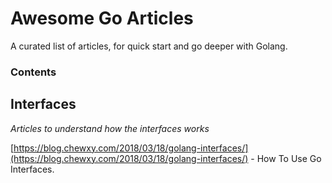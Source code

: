 # Awesome Go Articles
A curated list of articles, for quick start and go deeper with Golang.

### Contents

## Interfaces

*Articles to understand how the interfaces works*

[https://blog.chewxy.com/2018/03/18/golang-interfaces/](https://blog.chewxy.com/2018/03/18/golang-interfaces/) - How To Use Go Interfaces.


